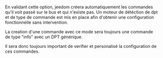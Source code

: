 En validant cette option, jeedom créera automatiquement les commandes qu'il voit passé sur le bus et qui n'existe pas.
Un moteur de détéction de dpt et de type de commande est mis en place afin d'obtenir une configuration fonctionnelle sans intervention.

La creation d'une commande avec ce mode sera toujours une commande de type "info" avec un DPT générique.

Il sera donc toujours important de verifier et personalisé la configuration de ces commandes.